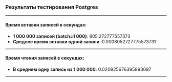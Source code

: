 ### Результаты тестирования Postgres

____________________________________________________________________________

#### Время вставки записей в секундах:

- **1 000 000 записей (batch=1 000)**: 805.272777557373
- **Среднее время вставки одной записи**: 0.0008052727775573731

____________________________________________________________________________

#### Время чтения записей в секундах:

- **В среднем одну запись из 1 000 000**: 0.020925676395893097
____________________________________________________________________________
